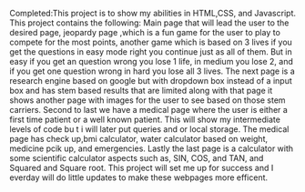 Completed:This project is to show my abilities in HTML,CSS, and Javascript. This project contains the following: Main page that will lead the user to the desired page, jeopardy page ,which is a fun game for the user to play to compete for the most points, 
another game which is based on 3 lives if you get the questions in easy mode right you continue just as all of them. But in easy if you get an question wrong you lose 1 life, in medium you lose 2, and if you get one question wrong in hard you lose all 3 lives.
The next page is a research engine based on google but with dropdown box instead of a input box and has stem based results that are limited along with that page it shows another page with images for the user to see based on those stem carriers. Second to last we have 
a medical page where the user is either a first time patient or a well known patient. This will show my intermediate levels of code bu t  i will later put queries and or local storage. The medical page has check up,bmi calculator, water calculator based on weight, medicine pcik up, and emergencies. Lastly the last page is a calculator with some scientific calculator aspects such as, SIN, COS, and TAN, and Squared and Square root. This project will set me up for success and I everday will do little updates to make these webpages more efficent.

